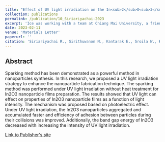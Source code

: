 ```yaml
---
title: "Effect of UV light irradiation on the In<sub>2</sub>O<sub>3</sub> nanoparticle films synthesis by the sparking method"
collection: publications
permalink: /publication/10_Siriariyachai-2023
excerpt: 'Ice was working with a team at Chiang Mai University, a friend from undergraduate time'
date: 2023-02-11
venue: 'Materials Letter'
paperurl: ''
citation: 'Siriariyachai R., Sirithuwanon N., Kantarak E., Sroila W., Kumpika T., <u>Kiattisewee C.</u>, Limpichaipanit A., Singjai P., Wiranwetchayan O.<sup>†</sup> (2023). &quot;Effect of UV light irradiation on the In<sub>2</sub>O<sub>3</sub> nanoparticle films synthesis by the sparking method.&quot; <i>Materials Letters</i>. 134046.'
---
```


## Abstract

Sparking method has been demonstrated as a powerful method in nanoparticles synthesis. In this research, we proposed a UV light irradiation strategy to enhance the nanoparticle fabrication technique. The sparking method was performed under UV light irradiation without heat treatment for In2O3 nanoparticle films preparation. The results showed that UV light can effect on properties of In2O3 nanoparticle films as a function of light intensity. The mechanism was proposed based on photoelectric effect. Under UV light irradiation, the In2O3 nanoparticles aggregated and accumulated faster and efficiency of adhesion between particles during their collisions was improved. Additionally, the band gap energy of In2O3 decreased with increasing the intensity of UV light irradiation.

[Link to Publisher's site](https://www.sciencedirect.com/science/article/abs/pii/S0167577X23002318)
